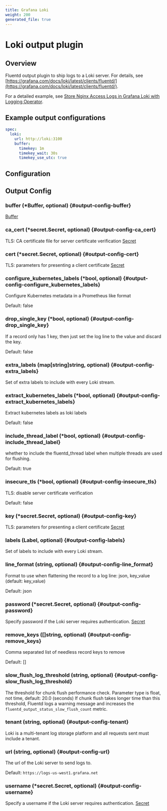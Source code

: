 ```yaml
---
title: Grafana Loki
weight: 200
generated_file: true
---
```


# Loki output plugin 
## Overview

Fluentd output plugin to ship logs to a Loki server. For details, see [https://grafana.com/docs/loki/latest/clients/fluentd/](https://grafana.com/docs/loki/latest/clients/fluentd/).

For a detailed example, see [Store Nginx Access Logs in Grafana Loki with Logging Operator](../../../../quickstarts/loki-nginx/).

## Example output configurations

```yaml
spec:
  loki:
    url: http://loki:3100
    buffer:
      timekey: 1m
      timekey_wait: 30s
      timekey_use_utc: true
```


## Configuration
## Output Config

### buffer (*Buffer, optional) {#output-config-buffer}

[Buffer](../buffer/) 


### ca_cert (*secret.Secret, optional) {#output-config-ca_cert}

TLS: CA certificate file for server certificate verification [Secret](../secret/) 


### cert (*secret.Secret, optional) {#output-config-cert}

TLS: parameters for presenting a client certificate [Secret](../secret/) 


### configure_kubernetes_labels (*bool, optional) {#output-config-configure_kubernetes_labels}

Configure Kubernetes metadata in a Prometheus like format  

Default:  false

### drop_single_key (*bool, optional) {#output-config-drop_single_key}

If a record only has 1 key, then just set the log line to the value and discard the key.  

Default:  false

### extra_labels (map[string]string, optional) {#output-config-extra_labels}

Set of extra labels to include with every Loki stream. 

### extract_kubernetes_labels (*bool, optional) {#output-config-extract_kubernetes_labels}

Extract kubernetes labels as loki labels  

Default:  false

### include_thread_label (*bool, optional) {#output-config-include_thread_label}

whether to include the fluentd_thread label when multiple threads are used for flushing.  

Default:  true

### insecure_tls (*bool, optional) {#output-config-insecure_tls}

TLS: disable server certificate verification  

Default:  false

### key (*secret.Secret, optional) {#output-config-key}

TLS: parameters for presenting a client certificate [Secret](../secret/) 


### labels (Label, optional) {#output-config-labels}

Set of labels to include with every Loki stream. 


### line_format (string, optional) {#output-config-line_format}

Format to use when flattening the record to a log line: json, key_value (default: key_value) 

Default: json

### password (*secret.Secret, optional) {#output-config-password}

Specify password if the Loki server requires authentication. [Secret](../secret/) 


### remove_keys ([]string, optional) {#output-config-remove_keys}

Comma separated list of needless record keys to remove  

Default:  []

### slow_flush_log_threshold (string, optional) {#output-config-slow_flush_log_threshold}

The threshold for chunk flush performance check. Parameter type is float, not time, default: 20.0 (seconds) If chunk flush takes longer time than this threshold, Fluentd logs a warning message and increases the `fluentd_output_status_slow_flush_count` metric. 

### tenant (string, optional) {#output-config-tenant}

Loki is a multi-tenant log storage platform and all requests sent must include a tenant. 


### url (string, optional) {#output-config-url}

The url of the Loki server to send logs to.  

Default: `https://logs-us-west1.grafana.net`

### username (*secret.Secret, optional) {#output-config-username}

Specify a username if the Loki server requires authentication. [Secret](../secret/) 



